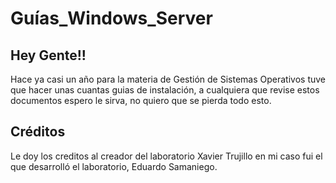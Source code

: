 # Guías_Windows_Server
## Hey Gente!!
Hace ya casi un año para la materia de Gestión de Sistemas Operativos tuve que hacer unas cuantas guias de instalación, a cualquiera que revise estos documentos espero le sirva, no quiero que se pierda todo esto.

## Créditos
Le doy los creditos al creador del laboratorio Xavier Trujillo en mi caso fui el que desarrolló el laboratorio, Eduardo Samaniego.
